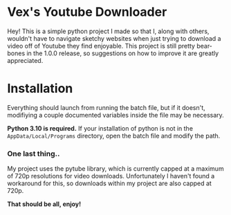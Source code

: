 ﻿# Vex's Youtube Downloader

Hey! This is a simple python project I made so that I, along with others, wouldn't have to navigate sketchy websites when just trying to download a video off of Youtube they find enjoyable. This project is still pretty bear-bones in the 1.0.0 release, so suggestions on how to improve it are greatly appreciated.

# Installation

Everything should launch from running the batch file, but if it doesn't, modifiying a couple documented variables inside the file may be necessary.

**Python 3.10 is required.** If your installation of python is not in the `AppData/Local/Programs` directory, open the batch file and modify the path.

### One last thing..

My project uses the pytube library, which is currently capped at a maximum of 720p resolutions for video downloads. Unfortunately I haven't found a workaround for this, so downloads within my project are also capped at 720p.

**That should be all, enjoy!**
